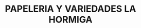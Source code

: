 ---
title: "PAPELERIA Y VARIEDADES LA HORMIGA"
url: /socorro/papeleria-y-variedades-la-hormiga/
shop: Schreibwaren
---
